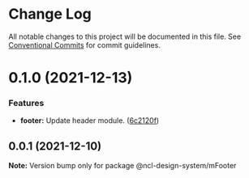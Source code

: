 # Change Log

All notable changes to this project will be documented in this file.
See [Conventional Commits](https://conventionalcommits.org) for commit guidelines.

# 0.1.0 (2021-12-13)


### Features

* **footer:** Update header module. ([6c2120f](https://github.ncl.com/rromero/ncl-design-system/commit/6c2120fed5756d53bd04c1c98b761bf2b143ef7f))





## 0.0.1 (2021-12-10)

**Note:** Version bump only for package @ncl-design-system/mFooter
